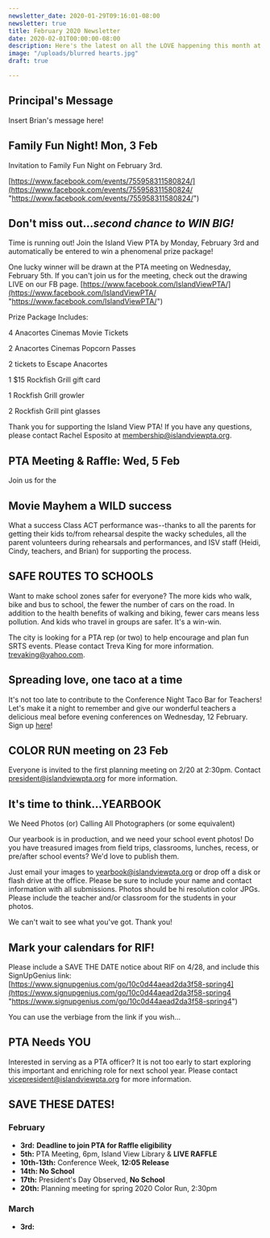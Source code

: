 ```yaml
---
newsletter_date: 2020-01-29T09:16:01-08:00
newsletter: true
title: February 2020 Newsletter
date: 2020-02-01T00:00:00-08:00
description: Here's the latest on all the LOVE happening this month at Island View!
image: "/uploads/blurred hearts.jpg"
draft: true

---
```

## Principal's Message

Insert Brian's message here!

## Family Fun Night! Mon, 3 Feb

Invitation to Family Fun Night on February 3rd.

[https://www.facebook.com/events/755958311580824/](https://www.facebook.com/events/755958311580824/ "https://www.facebook.com/events/755958311580824/")

## Don't miss out...**_second chance_** **_to WIN BIG!_**

Time is running out! Join the Island View PTA by Monday, February 3rd and automatically be entered to win a phenomenal prize package!

One lucky winner will be drawn at the PTA meeting on Wednesday, February 5th. If you can't join us for the meeting, check out the drawing LIVE on our FB page. [https://www.facebook.com/IslandViewPTA/](https://www.facebook.com/IslandViewPTA/ "https://www.facebook.com/IslandViewPTA/")

Prize Package Includes:

4 Anacortes Cinemas Movie Tickets

2 Anacortes Cinemas Popcorn Passes

2 tickets to Escape Anacortes

1 $15 Rockfish Grill gift card

1 Rockfish Grill growler

2 Rockfish Grill pint glasses

Thank you for supporting the Island View PTA! If you have any questions, please contact Rachel Esposito at [membership@islandviewpta.org](mailto:membership@islandviewpta.org).

## PTA Meeting & Raffle: Wed, 5 Feb

Join us for the 

## Movie Mayhem a WILD success

What a success Class ACT performance was--thanks to all the parents for getting their kids to/from rehearsal despite the wacky schedules, all the parent volunteers during rehearsals and performances, and ISV staff (Heidi, Cindy, teachers, and Brian) for supporting the process.

## SAFE ROUTES TO SCHOOLS

Want to make school zones safer for everyone? The more kids who walk, bike and bus to school, the fewer the number of cars on the road. In addition to the health benefits of walking and biking, fewer cars means less pollution. And kids who travel in groups are safer. It's a win-win.

The city is looking for a PTA rep (or two) to help encourage and plan fun SRTS events. Please contact Treva King for more information. [trevaking@yahoo.com](mailto:trevaking@yahoo.com).

## Spreading love, one taco at a time

It's not too late to contribute to the Conference Night Taco Bar for Teachers! Let's make it a night to remember and give our wonderful teachers a delicious meal before evening conferences on Wednesday, 12 February. Sign up [here](https://www.signupgenius.com/go/10C0D44AEAD2DA3F58-conference6)!

## COLOR RUN meeting on 23 Feb

Everyone is invited to the first planning meeting on 2/20 at 2:30pm. Contact [president@islandviewpta.org](mailto:president@islandviewpta.org) for more information.

## It's time to think...YEARBOOK

We Need Photos (or) Calling All Photographers (or some equivalent)

Our yearbook is in production, and we need your school event photos! Do you have treasured images from field trips, classrooms, lunches, recess, or pre/after school events? We'd love to publish them.

Just email your images to [yearbook@islandviewpta.org](mailto:yearbook@islandviewpta.org) or drop off a disk or flash drive at the office. Please be sure to include your name and contact information with all submissions. Photos should be hi resolution color JPGs. Please include the teacher and/or classroom for the students in your photos.

We can't wait to see what you've got. Thank you!

## Mark your calendars for RIF!

Please include a SAVE THE DATE notice about RIF on 4/28, and include this SignUpGenius link: [https://www.signupgenius.com/go/10c0d44aead2da3f58-spring4](https://www.signupgenius.com/go/10c0d44aead2da3f58-spring4 "https://www.signupgenius.com/go/10c0d44aead2da3f58-spring4")

You can use the verbiage from the link if you wish...

## PTA Needs YOU 

Interested in serving as a PTA officer? It is not too early to start exploring this important and enriching role for next school year. Please contact [vicepresident@islandviewpta.org](mailto:vicepresident@islandviewpta.org) for more information.

## SAVE THESE DATES!

### February

* **3rd:**  **Deadline to join PTA for Raffle eligibility**
* **5th:**  PTA Meeting, 6pm, Island View Library & **LIVE RAFFLE**
* **10th-13th:**  Conference Week, **12:05 Release**
* **14th:  No School**
* **17th:**  President's Day Observed, **No School**
* **20th:** Planning meeting for spring 2020 Color Run, 2:30pm

### March

* **3rd:**